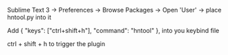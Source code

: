 Sublime Text 3
-> Preferences -> Browse Packages -> Open 'User' -> place hntool.py into it

Add
{ "keys": ["ctrl+shift+h"], "command": "hntool" },
into you keybind file

ctrl + shift + h to trigger the plugin

